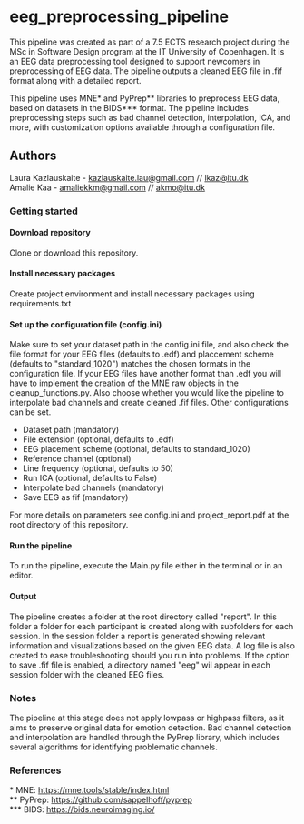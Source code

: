 # eeg_preprocessing_pipeline
This pipeline was created as part of a 7.5 ECTS research project during the MSc in Software Design program at the IT University of Copenhagen. It is an EEG data preprocessing tool designed to support newcomers in preprocessing of EEG data. The pipeline outputs a cleaned EEG file in .fif format along with a detailed report.

This pipeline uses MNE* and PyPrep** libraries to preprocess EEG data, based on datasets in the BIDS*** format. The pipeline includes preprocessing steps such as bad channel detection, interpolation, ICA, and more, with customization options available through a configuration file.

## Authors
Laura Kazlauskaite - kazlauskaite.lau@gmail.com // lkaz@itu.dk <br>
Amalie Kaa - amaliekkm@gmail.com // akmo@itu.dk

### Getting started
#### Download repository
Clone or download this repository.

#### Install necessary packages
Create project environment and install necessary packages using requirements.txt

#### Set up the configuration file (config.ini)
Make sure to set your dataset path in the config.ini file, and also check the file format for your EEG files (defaults to .edf) and placcement scheme (defaults to "standard_1020") matches the chosen formats in the configuration file. If your EEG files have another format than .edf you will have to implement the creation of the MNE raw objects in the cleanup_functions.py. Also choose whether you would like the pipeline to interpolate bad channels and create cleaned .fif files. Other configurations can be set. 

* Dataset path (mandatory) <br>
* File extension (optional, defaults to .edf) <br>
* EEG placement scheme (optional, defaults to standard_1020) <br>
* Reference channel (optional) <br>
* Line frequency (optional, defaults to 50) <br>
* Run ICA (optional, defaults to False) <br>
* Interpolate bad channels (mandatory) <br>
* Save EEG as fif (mandatory) <br>

For more details on parameters see config.ini and project_report.pdf at the root directory of this repository.

#### Run the pipeline
To run the pipeline, execute the Main.py file either in the terminal or in an editor. 

#### Output
The pipeline creates a folder at the root directory called "report". In this folder a folder for each participant is created along with subfolders for each session. In the session folder a report is generated showing relevant information and visualizations based on the given EEG data. A log file is also created to ease troubleshooting should you run into problems. If the option to save .fif file is enabled, a directory named "eeg" wil appear in each session folder with the cleaned EEG files. 

### Notes
The pipeline at this stage does not apply lowpass or highpass filters, as it aims to preserve original data for emotion detection.
Bad channel detection and interpolation are handled through the PyPrep library, which includes several algorithms for identifying problematic channels.

### References
\* MNE: https://mne.tools/stable/index.html <br>
** PyPrep: https://github.com/sappelhoff/pyprep <br>
*** BIDS: https://bids.neuroimaging.io/ <br>
